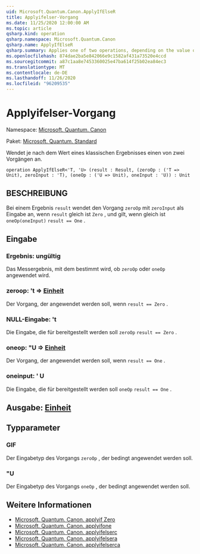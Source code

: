 ```yaml
---
uid: Microsoft.Quantum.Canon.ApplyIfElseR
title: Applyifelser-Vorgang
ms.date: 11/25/2020 12:00:00 AM
ms.topic: article
qsharp.kind: operation
qsharp.namespace: Microsoft.Quantum.Canon
qsharp.name: ApplyIfElseR
qsharp.summary: Applies one of two operations, depending on the value of a classical result.
ms.openlocfilehash: 874dae2ba5e842066e9c1582af431a73520e4ccd
ms.sourcegitcommit: a87c1aa8e7453360025e47ba614f25b02ea84ec3
ms.translationtype: MT
ms.contentlocale: de-DE
ms.lasthandoff: 11/26/2020
ms.locfileid: "96209535"
---
```

# <a name="applyifelser-operation"></a>Applyifelser-Vorgang

Namespace: [Microsoft. Quantum. Canon](xref:Microsoft.Quantum.Canon)

Paket: [Microsoft. Quantum. Standard](https://nuget.org/packages/Microsoft.Quantum.Standard)


Wendet je nach dem Wert eines klassischen Ergebnisses einen von zwei Vorgängen an.

```qsharp
operation ApplyIfElseR<'T, 'U> (result : Result, (zeroOp : ('T => Unit), zeroInput : 'T), (oneOp : ('U => Unit), oneInput : 'U)) : Unit
```


## <a name="description"></a>BESCHREIBUNG

Bei einem Ergebnis `result` wendet den Vorgang `zeroOp` mit `zeroInput` als Eingabe an, wenn `result` gleich ist `Zero` , und gilt, wenn gleich ist `oneOp(oneInput)` `result == One` .

## <a name="input"></a>Eingabe

### <a name="result--__invalidresult__"></a>Ergebnis: __ungültig <Result>__

Das Messergebnis, mit dem bestimmt wird, ob `zeroOp` oder `oneOp` angewendet wird.


### <a name="zeroop--t--unit"></a>zeroop: 't => [Einheit](xref:microsoft.quantum.lang-ref.unit) 

Der Vorgang, der angewendet werden soll, wenn `result == Zero` .


### <a name="zeroinput--t"></a>NULL-Eingabe: 't

Die Eingabe, die für bereitgestellt werden soll `zeroOp` `result == Zero` .


### <a name="oneop--u--unit"></a>oneop: "U => [Einheit](xref:microsoft.quantum.lang-ref.unit) 

Der Vorgang, der angewendet werden soll, wenn `result == One` .


### <a name="oneinput--u"></a>oneinput: ' U

Die Eingabe, die für bereitgestellt werden soll `oneOp` `result == One` .



## <a name="output--unit"></a>Ausgabe: [Einheit](xref:microsoft.quantum.lang-ref.unit)



## <a name="type-parameters"></a>Typparameter

### <a name="t"></a>GIF

Der Eingabetyp des Vorgangs `zeroOp` , der bedingt angewendet werden soll.
### <a name="u"></a>"U

Der Eingabetyp des Vorgangs `oneOp` , der bedingt angewendet werden soll.

## <a name="see-also"></a>Weitere Informationen

- [Microsoft. Quantum. Canon. applyif Zero](xref:Microsoft.Quantum.Canon.ApplyIfZero)
- [Microsoft. Quantum. Canon. applyifone](xref:Microsoft.Quantum.Canon.ApplyIfOne)
- [Microsoft. Quantum. Canon. applyifelserc](xref:Microsoft.Quantum.Canon.ApplyIfElseRC)
- [Microsoft. Quantum. Canon. applyifelsera](xref:Microsoft.Quantum.Canon.ApplyIfElseRA)
- [Microsoft. Quantum. Canon. applyifelserca](xref:Microsoft.Quantum.Canon.ApplyIfElseRCA)